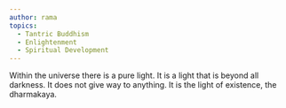 ```yaml
---
author: rama
topics:
  - Tantric Buddhism
  - Enlightenment
  - Spiritual Development
---
```


Within the universe there is a pure light. It is a light that is beyond all darkness. It does not give way to anything. It is the light of existence, the dharmakaya.
